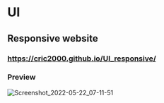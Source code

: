 # UI

## Responsive website

### https://cric2000.github.io/UI_responsive/

### Preview

![Screenshot_2022-05-22_07-11-51](https://user-images.githubusercontent.com/56411192/169674971-dbceb4d3-5ecf-4ec9-aaa7-1cfee972e501.png)
